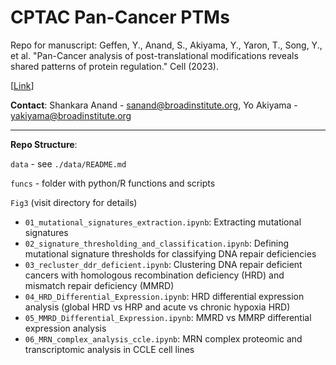 # CPTAC Pan-Cancer PTMs

Repo for manuscript:
Geffen, Y., Anand, S., Akiyama, Y., Yaron, T., Song, Y., et al. "Pan-Cancer analysis of post-translational modifications reveals shared patterns of protein regulation." Cell (2023).

[[Link](https://www.cell.com/cell/fulltext/S0092-8674(23)00781-X)]

__Contact__: Shankara Anand - sanand@broadinstitute.org, Yo Akiyama - yakiyama@broadinstitute.org

---

**Repo Structure**:

`data` - see `./data/README.md`

`funcs` - folder with python/R functions and scripts

`Fig3` (visit directory for details)
* `01_mutational_signatures_extraction.ipynb`: Extracting mutational signatures
* `02_signature_thresholding_and_classification.ipynb`: Defining mutational signature thresholds for classifying DNA repair deficiencies
* `03_recluster_ddr_deficient.ipynb`: Clustering DNA repair deficient cancers with homologous recombination deficiency (HRD) and mismatch repair deficiency (MMRD)
* `04_HRD_Differential_Expression.ipynb`:  HRD differential expression analysis (global HRD vs HRP and acute vs chronic hypoxia HRD)
* `05_MMRD_Differential_Expression.ipynb`: MMRD vs MMRP differential expression analysis
* `06_MRN_complex_analysis_ccle.ipynb`: MRN complex proteomic and transcriptomic analysis in CCLE cell lines
